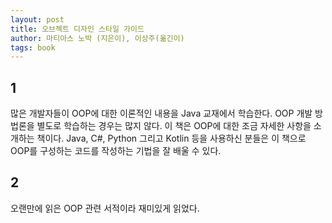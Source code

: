 ```yaml
---
layout: post
title: 오브젝트 디자인 스타일 가이드
author: 마티아스 노박 (지은이), 이상주(옮긴이)
tags: book
---
```


## 1

많은 개발자들이 OOP에 대한 이론적인 내용을 Java 교재에서 학습한다. OOP 개발 방법론을 별도로 학습하는 경우는 많지 않다. 이 책은 OOP에 대한 조금 자세한 사항을 소개하는 책이다. Java, C#, Python 그리고 Kotlin 등을 사용하신 분들은 이 책으로 OOP를 구성하는 코드를 작성하는 기법을 잘 배울 수 있다.

## 2

오랜만에 읽은 OOP 관련 서적이라 재미있게 읽었다.

